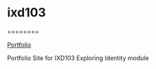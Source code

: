 # ixd103
========

[Portfolio](https://laurafoy.github.io/ixd103/portfolio_home.html)

Portfolio Site for IXD103 Exploring Identity module

